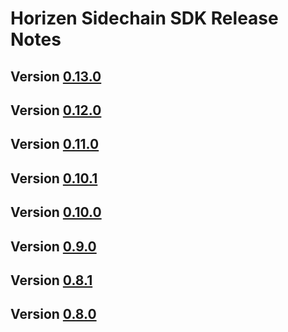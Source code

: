 # Horizen Sidechain SDK Release Notes

## Version [0.13.0](/doc/release/0.13.0.md)
## Version [0.12.0](/doc/release/0.12.0.md)
## Version [0.11.0](/doc/release/0.11.0.md)
## Version [0.10.1](/doc/release/0.10.1.md) 
## Version [0.10.0](/doc/release/0.10.0.md) 
## Version [0.9.0](/doc/release/0.9.0.md) 
## Version [0.8.1](/doc/release/0.8.1.md) 
## Version [0.8.0](/doc/release/0.8.0.md) 

